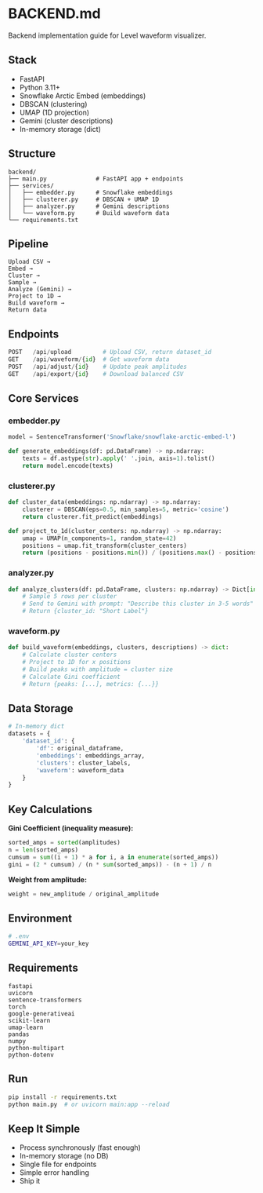 # BACKEND.md

Backend implementation guide for Level waveform visualizer.

## Stack

- FastAPI
- Python 3.11+
- Snowflake Arctic Embed (embeddings)
- DBSCAN (clustering)
- UMAP (1D projection)
- Gemini (cluster descriptions)
- In-memory storage (dict)

## Structure

```
backend/
├── main.py              # FastAPI app + endpoints
├── services/
│   ├── embedder.py      # Snowflake embeddings
│   ├── clusterer.py     # DBSCAN + UMAP 1D
│   ├── analyzer.py      # Gemini descriptions
│   └── waveform.py      # Build waveform data
└── requirements.txt
```

## Pipeline

```
Upload CSV → 
Embed → 
Cluster → 
Sample → 
Analyze (Gemini) → 
Project to 1D → 
Build waveform → 
Return data
```

## Endpoints

```python
POST   /api/upload         # Upload CSV, return dataset_id
GET    /api/waveform/{id}  # Get waveform data
POST   /api/adjust/{id}    # Update peak amplitudes
GET    /api/export/{id}    # Download balanced CSV
```

## Core Services

### embedder.py
```python
model = SentenceTransformer('Snowflake/snowflake-arctic-embed-l')

def generate_embeddings(df: pd.DataFrame) -> np.ndarray:
    texts = df.astype(str).apply(' '.join, axis=1).tolist()
    return model.encode(texts)
```

### clusterer.py
```python
def cluster_data(embeddings: np.ndarray) -> np.ndarray:
    clusterer = DBSCAN(eps=0.5, min_samples=5, metric='cosine')
    return clusterer.fit_predict(embeddings)

def project_to_1d(cluster_centers: np.ndarray) -> np.ndarray:
    umap = UMAP(n_components=1, random_state=42)
    positions = umap.fit_transform(cluster_centers)
    return (positions - positions.min()) / (positions.max() - positions.min())
```

### analyzer.py
```python
def analyze_clusters(df: pd.DataFrame, clusters: np.ndarray) -> Dict[int, str]:
    # Sample 5 rows per cluster
    # Send to Gemini with prompt: "Describe this cluster in 3-5 words"
    # Return {cluster_id: "Short Label"}
```

### waveform.py
```python
def build_waveform(embeddings, clusters, descriptions) -> dict:
    # Calculate cluster centers
    # Project to 1D for x positions
    # Build peaks with amplitude = cluster size
    # Calculate Gini coefficient
    # Return {peaks: [...], metrics: {...}}
```

## Data Storage

```python
# In-memory dict
datasets = {
    'dataset_id': {
        'df': original_dataframe,
        'embeddings': embeddings_array,
        'clusters': cluster_labels,
        'waveform': waveform_data
    }
}
```

## Key Calculations

**Gini Coefficient (inequality measure):**
```python
sorted_amps = sorted(amplitudes)
n = len(sorted_amps)
cumsum = sum((i + 1) * a for i, a in enumerate(sorted_amps))
gini = (2 * cumsum) / (n * sum(sorted_amps)) - (n + 1) / n
```

**Weight from amplitude:**
```python
weight = new_amplitude / original_amplitude
```

## Environment

```bash
# .env
GEMINI_API_KEY=your_key
```

## Requirements

```
fastapi
uvicorn
sentence-transformers
torch
google-generativeai
scikit-learn
umap-learn
pandas
numpy
python-multipart
python-dotenv
```

## Run

```bash
pip install -r requirements.txt
python main.py  # or uvicorn main:app --reload
```

## Keep It Simple

- Process synchronously (fast enough)
- In-memory storage (no DB)
- Single file for endpoints
- Simple error handling
- Ship it